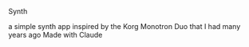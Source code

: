 Synth

a simple synth app inspired by the Korg Monotron Duo that I had many years ago
Made with Claude
